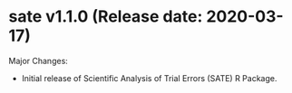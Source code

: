 sate v1.1.0 (Release date: 2020-03-17)
==============

Major Changes:

* Initial release of Scientific Analysis of Trial Errors (SATE) R Package.
